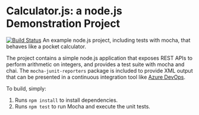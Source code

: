 Calculator.js: a node.js Demonstration Project
==============================================
[![Build Status](https://dev.azure.com/AZ400-Giuseppe/Parts%20Unlimited/_apis/build/status/glentini.calculator?branchName=refs%2Fpull%2F1%2Fmerge)](https://dev.azure.com/AZ400-Giuseppe/Parts%20Unlimited/_build/latest?definitionId=3&branchName=refs%2Fpull%2F1%2Fmerge)
An example node.js project, including tests with mocha, that behaves like
a pocket calculator.

The project contains a simple node.js application that exposes REST APIs
to perform arithmetic on integers, and provides a test suite with mocha
and chai.  The `mocha-junit-reporters` package is included to provide XML
output that can be presented in a continuous integration tool like
[Azure DevOps](https://azure.com/devops).

To build, simply:

1. Runs `npm install` to install dependencies.
2. Runs `npm test` to run Mocha and execute the unit tests.

